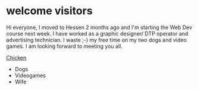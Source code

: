 # welcome visitors

Hi everyone, I moved to Hessen 2 months ago and I'm starting the Web Dev course next week.
I have worked as a graphic designer/ DTP operator and advertising technician.
I waste ;-) my free time on my two dogs and video games.
I am looking forward to meeting you all.

[Chicken](https://preview.redd.it/iaj8pi53k5671.jpg?width=640&crop=smart&auto=webp&s=7f4947080c2b269b9f9b888faf359e335208eb26)

- Dogs
- Videogames
- Wife
